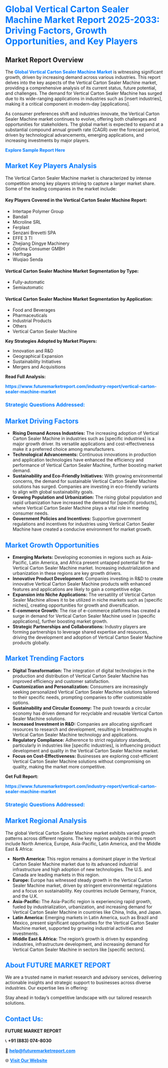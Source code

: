 <h1 style="color: #007BFF;">Global Vertical Carton Sealer Machine Market Report 2025-2033: Driving Factors, Growth Opportunities, and Key Players</h1>

<section id="overview">
<h2>Market Report Overview</h2>
<p>The <a href="https://www.futuremarketreport.com/industry-report/vertical-carton-sealer-machine-market" style="color: #007BFF; text-decoration: none;"><strong>Global Vertical Carton Sealer Machine Market</strong></a> is witnessing significant growth, driven by increasing demand across various industries. This report delves into the key aspects of the Vertical Carton Sealer Machine market, providing a comprehensive analysis of its current status, future potential, and challenges. The demand for Vertical Carton Sealer Machine has surged due to its wide-ranging applications in industries such as [insert industries], making it a critical component in modern-day [applications].</p>
<p>As consumer preferences shift and industries innovate, the Vertical Carton Sealer Machine market continues to evolve, offering both challenges and opportunities for stakeholders. The global market is expected to expand at a substantial compound annual growth rate (CAGR) over the forecast period, driven by technological advancements, emerging applications, and increasing investments by major players.</p>
</section>

<section id="overview">
<p><a href="https://www.futuremarketreport.com/request-sample/reportId=124782" style="color: #007BFF; text-decoration: none;"><strong>Explore Sample Report Here</strong></a></p>
</section>

<section id="key-players">
<h2 style="color: #007BFF;">Market Key Players Analysis</h2>
<p>The Vertical Carton Sealer Machine market is characterized by intense competition among key players striving to capture a larger market share. Some of the leading companies in the market include:</p>
<h4>Key Players Covered in the Vertical Carton Sealer Machine Report:</h4>
<ul><li>Intertape Polymer Group</li><li>Bandall</li><li>Microline SRL</li><li>Ferplast</li><li>Senzani Brevetti SPA</li><li>EFFE 3 TI</li><li>Zhejiang Dingye Machinery</li><li>Optima Consumer GMBH</li><li>Herfraga</li><li>Wuqiao Senda</li></ul>
<h4>Vertical Carton Sealer Machine Market Segmentation by Type:</h4>
<ul><li>Fully-automatic</li><li>Semiautomatic</li></ul>

<h4>Vertical Carton Sealer Machine Market Segmentation by Application:</h4>
<ul><li>Food and Beverages</li><li>Pharmaceuticals</li><li>Industrial Products</li><li>Others</li><li>Vertical Carton Sealer Machine</li></ul>
<p><strong>Key Strategies Adopted by Market Players:</strong></p>
<ul>
<li>Innovation and R&D</li>
<li>Geographical Expansion</li>
<li>Sustainability Initiatives</li>
<li>Mergers and Acquisitions</li>
</ul>
</section>

<section>
<p><strong>Read Full Analysis: </strong></p><a href="https://www.futuremarketreport.com/industry-report/vertical-carton-sealer-machine-market" style="color: #007BFF; text-decoration: none;"><strong>https://www.futuremarketreport.com/industry-report/vertical-carton-sealer-machine-market</strong></a>
<h3 style="color: #007BFF;">Strategic Questions Addressed:</h3>
</section>

<section id="driving-factors">
<h2 style="color: #007BFF;">Market Driving Factors</h2>
<ul>
<li><strong>Rising Demand Across Industries:</strong> The increasing adoption of Vertical Carton Sealer Machine in industries such as [specific industries] is a major growth driver. Its versatile applications and cost-effectiveness make it a preferred choice among manufacturers.</li>
<li><strong>Technological Advancements:</strong> Continuous innovations in production and application technologies have enhanced the efficiency and performance of Vertical Carton Sealer Machine, further boosting market demand.</li>
<li><strong>Sustainability and Eco-Friendly Initiatives:</strong> With growing environmental concerns, the demand for sustainable Vertical Carton Sealer Machine solutions has surged. Companies are investing in eco-friendly variants to align with global sustainability goals.</li>
<li><strong>Growing Population and Urbanization:</strong> The rising global population and rapid urbanization have increased the demand for [specific products], where Vertical Carton Sealer Machine plays a vital role in meeting consumer needs.</li>
<li><strong>Government Policies and Incentives:</strong> Supportive government regulations and incentives for industries using Vertical Carton Sealer Machine have created a conducive environment for market growth.</li>
</ul>
</section>

<section id="growth-opportunities">
<h2 style="color: #007BFF;">Market Growth Opportunities</h2>
<ul>
<li><strong>Emerging Markets:</strong> Developing economies in regions such as Asia-Pacific, Latin America, and Africa present untapped potential for the Vertical Carton Sealer Machine market. Increasing industrialization and urbanization in these regions are key growth drivers.</li>
<li><strong>Innovative Product Development:</strong> Companies investing in R&D to create innovative Vertical Carton Sealer Machine products with enhanced features and applications are likely to gain a competitive edge.</li>
<li><strong>Expansion into Niche Applications:</strong> The versatility of Vertical Carton Sealer Machine allows it to be utilized in niche markets such as [specific niches], creating opportunities for growth and diversification.</li>
<li><strong>E-commerce Growth:</strong> The rise of e-commerce platforms has created a surge in demand for Vertical Carton Sealer Machine used in [specific applications], further boosting market growth.</li>
<li><strong>Strategic Partnerships and Collaborations:</strong> Industry players are forming partnerships to leverage shared expertise and resources, driving the development and adoption of Vertical Carton Sealer Machine products globally.</li>
</ul>
</section>

<section id="trending-factors">
<h2 style="color: #007BFF;">Market Trending Factors</h2>
<ul>
<li><strong>Digital Transformation:</strong> The integration of digital technologies in the production and distribution of Vertical Carton Sealer Machine has improved efficiency and customer satisfaction.</li>
<li><strong>Customization and Personalization:</strong> Consumers are increasingly seeking personalized Vertical Carton Sealer Machine solutions tailored to their specific needs, prompting companies to offer customizable options.</li>
<li><strong>Sustainability and Circular Economy:</strong> The push towards a circular economy has driven demand for recyclable and reusable Vertical Carton Sealer Machine solutions.</li>
<li><strong>Increased Investment in R&D:</strong> Companies are allocating significant resources to research and development, resulting in breakthroughs in Vertical Carton Sealer Machine technology and applications.</li>
<li><strong>Regulatory Compliance:</strong> Adherence to strict regulatory standards, particularly in industries like [specific industries], is influencing product development and quality in the Vertical Carton Sealer Machine market.</li>
<li><strong>Focus on Cost-Effectiveness:</strong> Businesses are exploring cost-efficient Vertical Carton Sealer Machine solutions without compromising on quality, making the market more competitive.</li>
</ul>
</section>

<section>
<p><strong>Get Full Report: </strong></p><a href="https://www.futuremarketreport.com/industry-report/vertical-carton-sealer-machine-market" style="color: #007BFF; text-decoration: none;"><strong>https://www.futuremarketreport.com/industry-report/vertical-carton-sealer-machine-market</strong></a>
<h3 style="color: #007BFF;">Strategic Questions Addressed:</h3>
</section>


<section id="regional-analysis">
<h2 style="color: #007BFF;">Market Regional Analysis</h2>
<p>The global Vertical Carton Sealer Machine market exhibits varied growth patterns across different regions. The key regions analyzed in this report include North America, Europe, Asia-Pacific, Latin America, and the Middle East & Africa:</p>
<ul>
<li><strong>North America:</strong> This region remains a dominant player in the Vertical Carton Sealer Machine market due to its advanced industrial infrastructure and high adoption of new technologies. The U.S. and Canada are leading markets in this region.</li>
<li><strong>Europe:</strong> Europe has witnessed steady growth in the Vertical Carton Sealer Machine market, driven by stringent environmental regulations and a focus on sustainability. Key countries include Germany, France, and the U.K.</li>
<li><strong>Asia-Pacific:</strong> The Asia-Pacific region is experiencing rapid growth, fueled by industrialization, urbanization, and increasing demand for Vertical Carton Sealer Machine in countries like China, India, and Japan.</li>
<li><strong>Latin America:</strong> Emerging markets in Latin America, such as Brazil and Mexico, present significant opportunities for the Vertical Carton Sealer Machine market, supported by growing industrial activities and investments.</li>
<li><strong>Middle East & Africa:</strong> The region’s growth is driven by expanding industries, infrastructure development, and increasing demand for Vertical Carton Sealer Machine in sectors like [specific sectors].</li>
</ul>
</section>

<footer>
<h2 style="color: #007BFF;">About FUTURE MARKET REPORT</h2>
<p>We are a trusted name in market research and advisory services, delivering actionable insights and strategic support to businesses across diverse industries. Our expertise lies in offering:</p>

<p>Stay ahead in today’s competitive landscape with our tailored research solutions.</p>

<h2 style="color: #007BFF;">Contact Us:</h2>
<p><strong>FUTURE MARKET REPORT</strong></p>
<p>📞 <strong>+91 (883) 074-8030</strong></p>
<p>📧 <strong><a href="mailto:help@futuremarketreport.com" style="color: #007BFF;">help@futuremarketreport.com</a></strong></p>
<p>🌐 <strong><a href="https://www.futuremarketreport.com/" style="color: #007BFF;">Visit Our Website</a></strong></p>
</footer>